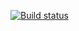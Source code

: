 [![Build status](https://ci.appveyor.com/api/projects/status/71otxtn52r2jmt8e?svg=true)](https://ci.appveyor.com/project/bezbiletniy/autotesthomework6)